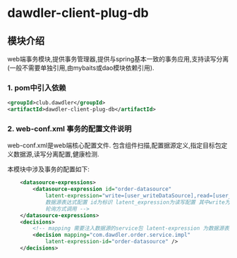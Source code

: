 # dawdler-client-plug-db

## 模块介绍

web端事务模块,提供事务管理器,提供与spring基本一致的事务应用,支持读写分离(一般不需要单独引用,由mybaits或dao模块依赖引用).

### 1. pom中引入依赖

```xml
<groupId>club.dawdler</groupId>
<artifactId>dawdler-client-plug-db</artifactId>
```

### 2. web-conf.xml 事务的配置文件说明

web-conf.xml是web端核心配置文件. 包含组件扫描,配置据源定义,指定目标包定义数据源,读写分离配置,健康检测.

本模块中涉及事务的配置如下:

```xml
	<datasource-expressions>
		<datasource-expression id="order-datasource"
			latent-expression="write=[user_writeDataSource],read=[user_readDataSource|user_readDataSource1]" /><!-- 
			数据源表达式配置 id为标识 latent_expression为读写配置 其中write为写连接 read为读连接 读连接可以配置多个用|分开 
			轮询方式调用 -->
	</datasource-expressions>
	<decisions>
		<!-- mapping 需要注入数据源的service包 latent-expression 为数据源表达式配置中的id -->
		<decision mapping="com.dawdler.order.service.impl"
			latent-expression-id="order-datasource" />
	</decisions>
```
